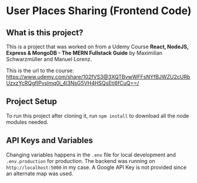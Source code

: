 # User Places Sharing (Frontend Code)
## What is this project?
This is a project that was worked on from a Udemy Course **React, NodeJS, Express & MongoDB - The MERN Fullstack Guide** by Maximilian Schwarzmüller and Manuel Lorenz.

This is the url to the course: https://www.udemy.com/share/102fVS3@3XQTBvwWFFsNYfBJWZU2cURbUzxzYcRQgfIPvsImq0i_4l3NsG5VH4HSQsEtj6fCuQ==/

## Project Setup
To run this project after cloning it, run 
``` npm install ```
to download all the node modules needed.

## API Keys and Variables
Changing variables happens in the ```.env``` file for local development and ```.env.production``` for production. The backend was running on ```http://localhost:5000``` in my case.
A Google API Key is not provided since an alternate map was used.
